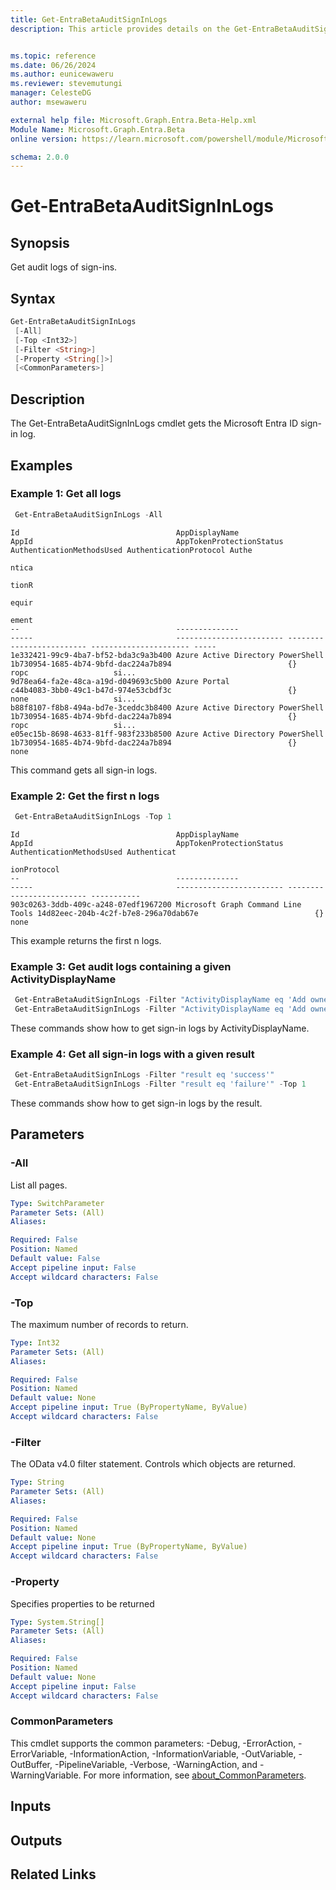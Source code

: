 ```yaml
---
title: Get-EntraBetaAuditSignInLogs
description: This article provides details on the Get-EntraBetaAuditSignInLogs command.


ms.topic: reference
ms.date: 06/26/2024
ms.author: eunicewaweru
ms.reviewer: stevemutungi
manager: CelesteDG
author: msewaweru

external help file: Microsoft.Graph.Entra.Beta-Help.xml
Module Name: Microsoft.Graph.Entra.Beta
online version: https://learn.microsoft.com/powershell/module/Microsoft.Graph.Entra.Beta/Get-EntraBetaAuditSignInLogs

schema: 2.0.0
---
```


# Get-EntraBetaAuditSignInLogs

## Synopsis
Get audit logs of sign-ins.

## Syntax

```powershell
Get-EntraBetaAuditSignInLogs
 [-All]
 [-Top <Int32>]
 [-Filter <String>]
 [-Property <String[]>]
 [<CommonParameters>]
```

## Description
The Get-EntraBetaAuditSignInLogs cmdlet gets the Microsoft Entra ID sign-in log.

## Examples

### Example 1: Get all logs

```powershell
 Get-EntraBetaAuditSignInLogs -All  
```

```Output
Id                                   AppDisplayName                     AppId                                AppTokenProtectionStatus AuthenticationMethodsUsed AuthenticationProtocol Authe
                                                                                                                                                                                       ntica
                                                                                                                                                                                       tionR
                                                                                                                                                                                       equir
                                                                                                                                                                                       ement
--                                   --------------                     -----                                ------------------------ ------------------------- ---------------------- -----
1e332421-99c9-4ba7-bf52-bda3c9a3b400 Azure Active Directory PowerShell  1b730954-1685-4b74-9bfd-dac224a7b894                          {}                        ropc                   si...
9d78ea64-fa2e-48ca-a19d-d049693c5b00 Azure Portal                       c44b4083-3bb0-49c1-b47d-974e53cbdf3c                          {}                        none                   si...
b88f8107-f8b8-494a-bd7e-3ceddc3b8400 Azure Active Directory PowerShell  1b730954-1685-4b74-9bfd-dac224a7b894                          {}                        ropc                   si...
e05ec15b-8698-4633-81ff-983f233b8500 Azure Active Directory PowerShell  1b730954-1685-4b74-9bfd-dac224a7b894                          {}                        none
```
This command gets all sign-in logs.

### Example 2: Get the first n logs

```powershell
 Get-EntraBetaAuditSignInLogs -Top 1
```
```output
Id                                   AppDisplayName                     AppId                                AppTokenProtectionStatus AuthenticationMethodsUsed Authenticat
                                                                                                                                                                ionProtocol
--                                   --------------                     -----                                ------------------------ ------------------------- -----------
903c0263-3ddb-409c-a248-07edf1967200 Microsoft Graph Command Line Tools 14d82eec-204b-4c2f-b7e8-296a70dab67e                          {}                        none
```
This example returns the first n logs.

### Example 3: Get audit logs containing a given ActivityDisplayName

```powershell
 Get-EntraBetaAuditSignInLogs -Filter "ActivityDisplayName eq 'Add owner to application'"
 Get-EntraBetaAuditSignInLogs -Filter "ActivityDisplayName eq 'Add owner to application'" -Top 1
```
These commands show how to get sign-in logs by ActivityDisplayName.

### Example 4: Get all sign-in logs with a given result

```powershell
 Get-EntraBetaAuditSignInLogs -Filter "result eq 'success'"
 Get-EntraBetaAuditSignInLogs -Filter "result eq 'failure'" -Top 1
```
These commands show how to get sign-in logs by the result.

## Parameters

### -All
List all pages.

```yaml
Type: SwitchParameter
Parameter Sets: (All)
Aliases:

Required: False
Position: Named
Default value: False
Accept pipeline input: False
Accept wildcard characters: False
```

### -Top

The maximum number of records to return.

```yaml
Type: Int32
Parameter Sets: (All)
Aliases:

Required: False
Position: Named
Default value: None
Accept pipeline input: True (ByPropertyName, ByValue)
Accept wildcard characters: False
```

### -Filter

The OData v4.0 filter statement.
Controls which objects are returned.

```yaml
Type: String
Parameter Sets: (All)
Aliases:

Required: False
Position: Named
Default value: None
Accept pipeline input: True (ByPropertyName, ByValue)
Accept wildcard characters: False
```

### -Property

Specifies properties to be returned

```yaml
Type: System.String[]
Parameter Sets: (All)
Aliases:

Required: False
Position: Named
Default value: None
Accept pipeline input: False
Accept wildcard characters: False
```

### CommonParameters

This cmdlet supports the common parameters: -Debug, -ErrorAction, -ErrorVariable, -InformationAction, -InformationVariable, -OutVariable, -OutBuffer, -PipelineVariable, -Verbose, -WarningAction, and -WarningVariable. For more information, see [about_CommonParameters](https://go.microsoft.com/fwlink/?LinkID=113216).

## Inputs

## Outputs

## Related Links
